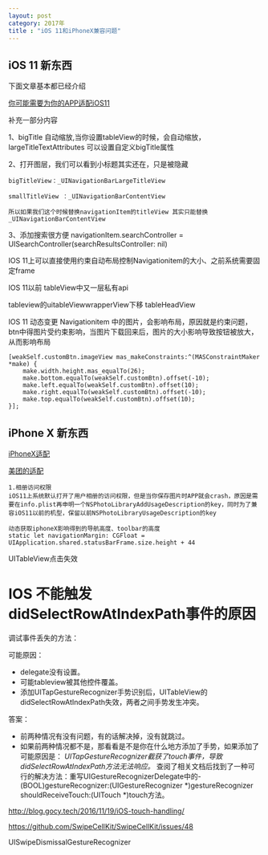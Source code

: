 ```yaml
---
layout: post
category: 2017年
title : "iOS 11和iPhoneX兼容问题"
---
```


## iOS 11 新东西

下面文章基本都已经介绍

[你可能需要为你的APP适配iOS11](https://www.jianshu.com/p/370d82ba3939)

补充一部分内容

1、bigTitle 自动缩放,当你设置tableView的时候，会自动缩放，largeTitleTextAttributes 可以设置自定义bigTitle属性

2、打开图层，我们可以看到小标题其实还在，只是被隐藏

```
bigTitleView：_UINavigationBarLargeTitleView

smallTitleView ：_UINavigationBarContentView

所以如果我们这个时候替换navigationItem的titleView 其实只能替换  _UINavigationBarContentView
```

3、添加搜索很方便 navigationItem.searchController = UISearchController(searchResultsController: nil)





IOS 11上可以直接使用约束自动布局控制Navigationitem的大小、之前系统需要固定frame





IOS 11以前  tableView中又一层私有api

 tableview的uitableViewwrapperView下移  tableHeadView



IOS 11 动态变更 Navigationitem 中的图片，会影响布局，原因就是约束问题，btn中得图片受约束影响，当图片下载回来后，图片的大小影响导致按钮被放大，从而影响布局

```
[weakSelf.customBtn.imageView mas_makeConstraints:^(MASConstraintMaker *make) {
    make.width.height.mas_equalTo(26);
    make.bottom.equalTo(weakSelf.customBtn).offset(-10);
    make.left.equalTo(weakSelf.customBtn).offset(10);
    make.right.equalTo(weakSelf.customBtn).offset(-10);
    make.top.equalTo(weakSelf.customBtn).offset(10);
}];
```





## iPhone X 新东西

[iPhoneX适配](https://www.jianshu.com/p/670318acae90)

[美团的适配](https://tech.meituan.com/iPhoneX刘海打理指北.html)



```
1.相册访问权限
iOS11上系统默认打开了用户相册的访问权限，但是当你保存图片时APP就会crash，原因是需要在info.plist再申明一个NSPhotoLibraryAddUsageDescription的key，同时为了兼容iOS11以前的机型，保留以前NSPhotoLibraryUsageDescription的key

动态获取iphoneX影响得到的导航高度、toolbar的高度
static let navigationMargin: CGFloat = UIApplication.shared.statusBarFrame.size.height + 44

```


UITableView点击失效

# IOS 不能触发didSelectRowAtIndexPath事件的原因

调试事件丢失的方法：

可能原因：

- delegate没有设置。
- 可能tableview被其他控件覆盖。
- 添加UITapGestureRecognizer手势识别后，UITableView的didSelectRowAtIndexPath失效，两者之间手势发生冲突。

答案：

- 前两种情况有没有问题，有的话解决掉，没有就跳过。
- 如果前两种情况都不是，那看看是不是你在什么地方添加了手势，如果添加了可能原因是： 
  *UITapGestureRecognizer截获了touch事件，导致didSelectRowAtIndexPath方法无法响应。* 
  查阅了相关文档后找到了一种可行的解决方法：重写UIGestureRecognizerDelegate中的- (BOOL)gestureRecognizer:(UIGestureRecognizer *)gestureRecognizer shouldReceiveTouch:(UITouch *)touch方法。 

http://blog.gocy.tech/2016/11/19/iOS-touch-handling/



https://github.com/SwipeCellKit/SwipeCellKit/issues/48

UISwipeDismissalGestureRecognizer 
